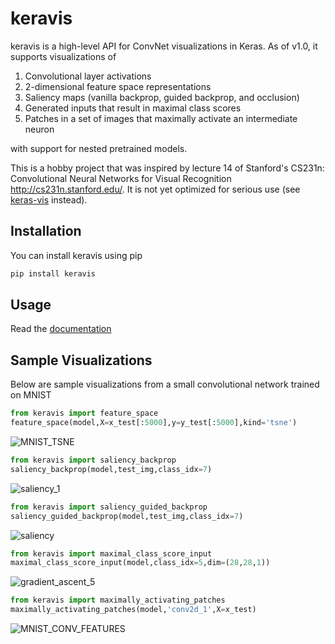 # keravis

keravis is a high-level API for ConvNet visualizations in Keras. As of v1.0, it supports visualizations of

1. Convolutional layer activations
2. 2-dimensional feature space representations
3. Saliency maps (vanilla backprop, guided backprop, and occlusion)
4. Generated inputs that result in maximal class scores
5. Patches in a set of images that maximally activate an intermediate neuron

with support for nested pretrained models.

This is a hobby project that was inspired by lecture 14 of Stanford's CS231n: Convolutional Neural Networks for Visual Recognition http://cs231n.stanford.edu/. It is not yet optimized for serious use (see [keras-vis](https://github.com/raghakot/keras-vis) instead).

## Installation

You can install keravis using pip

```bash
pip install keravis
```

## Usage

Read the [documentation](https://keravis.readthedocs.io/en/latest/?)

## Sample Visualizations

Below are sample visualizations from a small convolutional network trained on MNIST

```python
from keravis import feature_space
feature_space(model,X=x_test[:5000],y=y_test[:5000],kind='tsne')
```

![MNIST_TSNE](https://user-images.githubusercontent.com/65565946/132919099-7468290d-bc5d-4cfe-9cd4-22bea87f3849.png)

```python
from keravis import saliency_backprop
saliency_backprop(model,test_img,class_idx=7)
```

![saliency_1](https://user-images.githubusercontent.com/65565946/132919163-b4c4e5a8-a410-451c-9f23-7efbc3076110.png)

```python
from keravis import saliency_guided_backprop
saliency_guided_backprop(model,test_img,class_idx=7)
```

![saliency](https://user-images.githubusercontent.com/65565946/132919195-76ede1b1-a410-418e-ab75-1d2fa8e355bd.png)

```python
from keravis import maximal_class_score_input
maximal_class_score_input(model,class_idx=5,dim=(28,28,1))
```

![gradient_ascent_5](https://user-images.githubusercontent.com/65565946/132919308-2040b537-bdee-439b-b130-1f63c6547d4c.png)

```python
from keravis import maximally_activating_patches
maximally_activating_patches(model,'conv2d_1',X=x_test)
```

![MNIST_CONV_FEATURES](https://user-images.githubusercontent.com/65565946/132919503-2d3cd491-cfdb-4e79-a8ec-0cb8307392b5.png)
